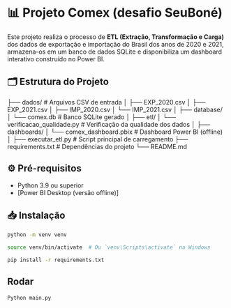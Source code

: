 # 📊 Projeto Comex (desafio SeuBoné)

Este projeto realiza o processo de **ETL (Extração, Transformação e Carga)** dos dados de exportação e importação do Brasil dos anos de 2020 e 2021, armazena-os em um banco de dados SQLite e disponibiliza um dashboard interativo construído no Power BI.

## 🗂 Estrutura do Projeto

├── dados/                       # Arquivos CSV de entrada
│   ├── EXP_2020.csv
│   ├── EXP_2021.csv
│   ├── IMP_2020.csv
│   └── IMP_2021.csv
│
├── database/
│   └── comex.db                # Banco SQLite gerado
│
├── etl/
│   └── verificacao_qualidade.py  # Verificação da qualidade dos dados
│
├── dashboards/
│   └── comex_dashboard.pbix     # Dashboard Power BI (offline)
│
├── executar_etl.py             # Script principal de carregamento
├── requirements.txt            # Dependências do projeto
└── README.md


## ⚙️ Pré-requisitos

- Python 3.9 ou superior
- [Power BI Desktop (versão offline)]

## 📥 Instalação

```bash
python -m venv venv

source venv/bin/activate  # Ou `venv\Scripts\activate` no Windows

pip install -r requirements.txt
```

## Rodar
```bash
Python main.py
```
